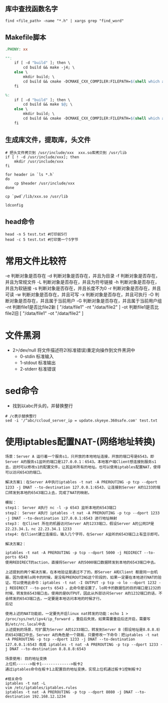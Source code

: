 ## 库中查找函数名字

```shell
find <file_path> -name "*.h" | xargs grep "find_word"
```

## Makefile脚本

```Makefile
.PHONY: xx

"":
	if [ -d "build" ]; then \
		cd build && make -j4; \
	else \
		mkdir build; \
		cd build && cmake -DCMAKE_CXX_COMPILER:FILEPATH=$(shell which arm-linux-gnueabi-g++) -DCMAKE_C_COMPILER:FILEPATH=$(shell which arm-linux-gnueabi-gcc) ..; \
	fi

%:
	if [ -d "build" ]; then \
		cd build && make $@; \
	else \
		mkdir build; \
		cd build && cmake -DCMAKE_CXX_COMPILER:FILEPATH=$(shell which arm-linux-gnueabi-g++) -DCMAKE_C_COMPILER:FILEPATH=$(shell which arm-linux-gnueabi-gcc) $@ ..; \
	fi
```

## 生成库文件，提取库，头文件

```shell
# 把头文件拷贝到 /usr/include/xxx  xxx.so库拷贝到 /usr/lib
if [ ! -d /usr/include/xxx]; then
    mkdir /usr/include/xxx
fi

for header in `ls *.h`
do
    cp $header /usr/include/xxx
done

cp `pwd`/lib/xxx.so /usr/lib

ldconfig
```

## head命令

```shell
head -n 5 test.txt #打印前5行
head -c 5 test.txt #打印第一个5字节
```

# 常用文件比较符

-e 判断对象是否存在 -d 判断对象是否存在，并且为目录 -f 判断对象是否存在，并且为常规文件 -L 判断对象是否存在，并且为符号链接 -h 判断对象是否存在，并且为软链接 -s
判断对象是否存在，并且长度不为0 -r 判断对象是否存在，并且可读 -w 判断对象是否存在，并且可写 -x 判断对象是否存在，并且可执行 -O 判断对象是否存在，并且属于当前用户 -G
判断对象是否存在，并且属于当前用户组 -nt 判断file1是否比file2新 [ "/data/file1" -nt "/data/file2" ] -ot 判断file1是否比file2旧 [
"/data/file1" -ot "/data/file2" ]

# 文件黑洞

- 2\>/dev/null 将文件描述符2(标准错误)重定向操作到文件黑洞中
  - 0-stdin 标准输入
  - 1-stdout 标准输出
  - 2-stderr 标准错误

# sed命令

- 找到以abc开头的，并替换整行

```shell
# /c表示替换整行
sed -i '/^abc/ccloud_server_ip = update.skyeye.360safe.com' test.txt
```

# 使用iptables配置NAT-(网络地址转换)

```
场景：Server A 运行着一个服务s1，只开放的本地地址连接，开放的端口号是6543。即Server A的服务s1监听的端口是127.0.0.1：6543。本地客户端Client想连接到服务s1去，这时可以修改s1的配置文件，让其监听所有的地址。也可以使用iptables配置NAT，使得可以访问6543的端口。

解决方案1：在Server A中执行iptables -t nat -A PREROUTING -p tcp --dport 1233 -j DNAT --to-destination 127.0.0.1:6543，让连接到Server A的1233的端口转发到本地的6543端口上去，完成了NAT的映射。

模拟：
step1： Server A执行 nc -l -p 6543 监听本地的6543端口
step2： Server A执行 iptables -t nat -A PREROUTING -p tcp --dport 1233 -j DNAT --to-destination 127.0.0.1:6543 进行地址映射
step3： 在Clinet 所在的机器访问Server A的1233端口，假设Server A的公网IP是22.23.34.1，nc 22.23.34.1 1233
step4: 在Client建立连接后，输入几个字符，在Server A监听的6543端口上有显示即可。

解决方案2：

iptables -t nat -A PREROUTING -p tcp --dport 5000 -j REDIRECT --to-ports 6543
使用REDIRECT的action，直接将Server A的5000端口数据转发到本地的6543端口中去。

上述提到的两个解决方案，在本地验证是通过不了的。即Server A和Client 都是同一台机器，因为使用lo网卡的时候，是没有PREROUTING这个阶段的，如果一定要在本地进行NAT的验证。可以使用此命令：iptables -t nat -I OUTPUT -p tcp -o lo --dport 1232 -j REDIRECT --to-ports 6543 。此命令是设置了，lo网卡的数据包的目的端口是1232的时候，转发到6543端口去。使用的是OUTPUT，因此从外部访问Server A的1232端口的话，不会转发的6543端口去，一定要是本地访问本地的时候才行。
后记

使用上述的NAT功能前，一定要先开启linux nat转发的功能：echo 1 > /proc/sys/net/ipv4/ip_forward ，重启后失效，如果需要重启后还开启，需要写到/etc/rc.local中去
上述提到的场景，可扩展为Server A的1233端口，转发到Server B（假设地址是8.8.8.8）的6543端口中去，Server A的角色是一个跳板，只要修改一下命令：把iptables -t nat -A PREROUTING -p tcp --dport 1233 -j DNAT --to-destination 127.0.0.1:6543 改成 iptables -t nat -A PREROUTING -p tcp --dport 1233 -j DNAT --to-destination 8.8.8.8:6543

场景使用: 目的地址变换
上位机------>板卡1------------->板卡2
通过iptables命令在板卡1上配置目的地址变换，实现上位机通过板卡1控制板卡2
```

```shell
#相关命令
iptables -t nat -L
vim /etc/iptables/iptables.rules
iptables -t nat -A PREROUTING -p tcp --dport 8080 -j DNAT --to-destination 192.168.12.1234
```
